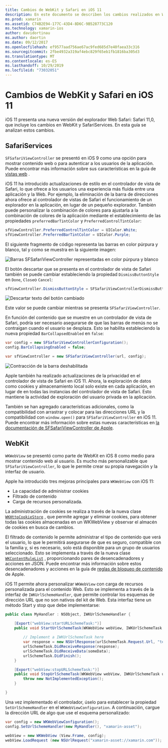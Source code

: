 ```yaml
---
title: Cambios de WebKit y Safari en iOS 11
description: En este documento se describen los cambios realizados en WebKit y el marco de servicios de Safari en iOS 11. Describe cómo trabajar con actualizaciones de estilo en SFSafariViewController y nuevas características de WKWebView.
ms.prod: xamarin
ms.assetid: C74B2E94-177C-43D4-8D6C-9B528773C120
ms.technology: xamarin-ios
author: davidortinau
ms.author: daortin
ms.date: 09/12/2017
ms.openlocfilehash: ef9577aad756ae67ac9fed685d7e40faea33c316
ms.sourcegitcommit: 2fbe4932a319af4ebc829f65eb1fb1816ba305d3
ms.translationtype: MT
ms.contentlocale: es-ES
ms.lasthandoff: 10/29/2019
ms.locfileid: "73032051"
---
```

# <a name="webkit-and-safari-changes-in-ios-11"></a>Cambios de WebKit y Safari en iOS 11

iOS 11 presenta una nueva versión del explorador Web Safari: Safari 11,0, que incluye los cambios en WebKit y SafariServices. En esta guía se analizan estos cambios.

## <a name="safariservices"></a>SafariServices

`SFSafariViewController` se presentó en iOS 9 como una opción para mostrar contenido web o para autenticar a los usuarios de la aplicación. Puede encontrar más información sobre sus características en la guía de [vistas web](~/ios/user-interface/controls/uiwebview.md#safariviewcontroller) .

iOS 11 ha introducido actualizaciones de estilo en el controlador de vista de Safari, lo que ofrece a los usuarios una experiencia más fluida entre una aplicación y la Web. Por ejemplo, la eliminación de la barra de direcciones ahora ofrece al controlador de vistas de Safari el funcionamiento de un explorador en la aplicación, en lugar de un pequeño explorador. También puede personalizar la combinación de colores para ajustarla a la combinación de colores de la aplicación mediante el establecimiento de las propiedades `preferredBarTintColor` y `PreferredControlTintColor`:

```csharp
sfViewController.PreferredControlTintColor = UIColor.White;
sfViewController.PreferredBarTintColor = UIColor.Purple;
```

El siguiente fragmento de código representa las barras en color púrpura y blanco, tal y como se muestra en la siguiente imagen:

![Barras SFSafariViewController representadas en color púrpura y blanco](web-images/image1.png)

El botón descartar que se presenta en el controlador de vista de Safari también se puede cambiar estableciendo la propiedad `DismissButtonStyle` en `Done`, `Close`o `Cancel`:

```csharp
sfViewController.DismissButtonStyle = SFSafariViewControllerDismissButtonStyle.Close;
```

![Descartar texto del botón cambiado](web-images/image2.png)

Este valor se puede cambiar mientras se presenta `SFSafariViewController`.

En función del contenido que se muestre en un controlador de vista de Safari, podría ser necesario asegurarse de que las barras de menús no se contraigan cuando el usuario se desplaza. Esto se habilita estableciendo la nueva propiedad `BarCollapsedEnabled` en `false`:

```csharp
var config = new SFSafariViewControllerConfiguration();
config.BarCollapsingEnabled = false;

var sfViewController = new SFSafariViewController(url, config);
```

![Contracción de la barra deshabilitada](web-images/image3.png)

Apple también ha realizado actualizaciones de la privacidad en el controlador de vista de Safari en iOS 11. Ahora, la exploración de datos como cookies y almacenamiento local solo existe en cada aplicación, en lugar de en todas las instancias del controlador de vista de Safari. Esto mantiene la actividad de exploración del usuario privada en la aplicación.

También se han agregado características adicionales, como la compatibilidad con arrastrar y colocar para las direcciones URL y la compatibilidad con `window.open()` para `SFSafariViewController` en iOS 11. Puede encontrar más información sobre estas nuevas características en [la documentación de SFSafariViewController de Apple](https://developer.apple.com/documentation/safariservices/sfsafariviewcontroller?changes=latest_minor).

## <a name="webkit"></a>WebKit

`WKWebView` se presentó como parte de WebKit en iOS 8 como medio para mostrar contenido web al usuario. Es mucho más personalizable que `SFSafariViewController`, lo que le permite crear su propia navegación y la interfaz de usuario.

Apple ha introducido tres mejoras principales para `WKWebView` con iOS 11: 

- La capacidad de administrar cookies
- Filtrado de contenido
- Carga de recursos personalizada. 

La administración de cookies se realiza a través de la nueva clase [`WKHttpCookieStore`](https://developer.apple.com/documentation/webkit/wkhttpcookiestore) , que permite agregar y eliminar cookies, para obtener todas las cookies almacenadas en un WKWebView y observar el almacén de cookies en busca de cambios.

El filtrado de contenido le permite administrar el tipo de contenido que verá el usuario, lo que le permitirá asegurarse de que es seguro, compatible con la familia y, si es necesario, solo está disponible para un grupo de usuarios seleccionado. Esto se implementa a través de la nueva clase [`WKContentRuleList`](https://developer.apple.com/documentation/webkit/wkcontentrulelist) , proporcionando pares de desencadenadores y acciones en JSON. Puede encontrar más información sobre estos desencadenadores y acciones en la guía de [reglas de bloqueo de contenido](https://developer.apple.com/library/content/documentation/Extensions/Conceptual/ContentBlockingRules/Introduction/Introduction.html) de Apple.

iOS 11 permite ahora personalizar `WKWebView` con carga de recursos personalizada para el contenido Web. Esto se implementa a través de la interfaz de `IWKUrlSchemeHandler`, que permite controlar los esquemas de dirección URL que no son nativos del kit de Web. Esta interfaz tiene un método Start y stop que debe implementarse:

```csharp
public class MyHandler : NSObject, IWKUrlSchemeHandler {

    [Export("webView:startURLSchemeTask:")]
    public void StartUrlSchemeTask(WKWebView webView, IWKUrlSchemeTask urlSchemeTask){
        
        // Implement a IWKUrlSchemeTask here
        var response = new NSUrlResponse(urlSchemeTask.Request.Url, "text/html", ContentLength, null);
        urlSchemeTask.DidReceiveResponse(response);
        urlSchemeTask.DidReceiveData(someData);
        urlSchemeTask.DidFinish();
    }

    [Export("webView:stopURLSchemeTask:")]
    public void StopUrlSchemeTask(WKWebView webView, IWKUrlSchemeTask urlSchemeTask){
        throw new NotImplementedException();
    }

}
``` 

Una vez implementado el controlador, úselo para establecer la propiedad `SetUrlSchemeHandler` en el `WKWebViewConfiguration`. A continuación, cargue la dirección URL de algo que use el esquema personalizado:

```csharp
var config = new WKWebViewConfiguration();
config.SetUrlSchemeHandler(new MyHandler(), "xamarin-asset");

webView = new WKWebView (View.Frame, config);
webView.LoadRequest (new NSUrlRequest("xamarin-asset://xamarin.com"));
```
